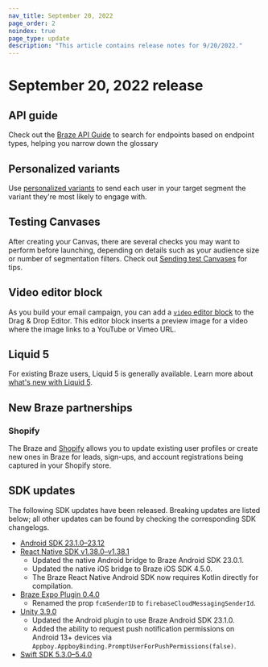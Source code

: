 ```yaml
---
nav_title: September 20, 2022
page_order: 2
noindex: true
page_type: update
description: "This article contains release notes for 9/20/2022."
---
```


# September 20, 2022 release

## API guide
Check out the [Braze API Guide]({{site.baseurl}}/docs/api/home) to search for endpoints based on endpoint types, helping you narrow down the glossary 

## Personalized variants
Use [personalized variants]({{site.baseurl}}/user_guide/engagement_tools/testing/multivariant_testing/create_multivariate_campaign/#optimizations) to send each user in your target segment the variant they're most likely to engage with.

## Testing Canvases
After creating your Canvas, there are several checks you may want to perform before launching, depending on details such as your audience size or number of segmentation filters. Check out [Sending test Canvases]({{site.baseurl}}/user_guide/engagement_tools/canvas/testing_canvases/sending_test_canvases/) for tips.

## Video editor block
As you build your email campaign, you can add a [`video` editor block]({{site.baseurl}}/user_guide/message_building_by_channel/email/drag_and_drop/dnd_editor_blocks/) to the Drag & Drop Editor. This editor block inserts a preview image for a video where the image links to a YouTube or Vimeo URL. 

## Liquid 5
For existing Braze users, Liquid 5 is generally available. Learn more about [what's new with Liquid 5]({{site.baseurl}}/user_guide/personalization_and_dynamic_content/liquid#whats-new-with-liquid-5).

## New Braze partnerships

### Shopify
The Braze and [Shopify]({{site.baseurl}}/partners/message_orchestration/channel_extensions/ecommerce/shopify/shopify/) allows you to update existing user profiles or create new ones in Braze for leads, sign-ups, and account registrations being captured in your Shopify store.

## SDK updates

The following SDK updates have been released. Breaking updates are listed below; all other updates can be found by checking the corresponding SDK changelogs.

- [Android SDK 23.1.0–23.12](https://github.com/Appboy/appboy-android-sdk/blob/master/CHANGELOG.md)
- [React Native SDK v1.38.0–v1.38.1](https://github.com/braze-inc/braze-expo-plugin/blob/main/CHANGELOG.md)
	- Updated the native Android bridge to Braze Android SDK 23.0.1.
	- Updated the native iOS bridge to Braze iOS SDK 4.5.0.
	- The Braze React Native Android SDK now requires Kotlin directly for compilation.
- [Braze Expo Plugin 0.4.0](https://github.com/braze-inc/braze-expo-plugin/blob/main/CHANGELOG.md)
	- Renamed the prop `fcmSenderID` to `firebaseCloudMessagingSenderId`.
- [Unity 3.9.0](https://github.com/Appboy/appboy-unity-sdk/blob/master/CHANGELOG.md)
	- Updated the Android plugin to use Braze Android SDK 23.1.0.
	- Added the ability to request push notification permissions on Android 13+ devices via `Appboy.AppboyBinding.PromptUserForPushPermissions(false)`.
- [Swift SDK 5.3.0–5.4.0](https://github.com/braze-inc/braze-swift-sdk/blob/main/CHANGELOG.md#540)
